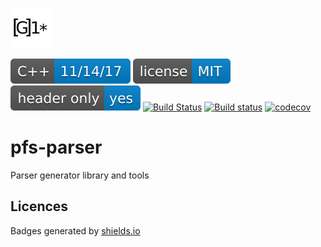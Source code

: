 ![logo](resources/logo_64x64.png)

[![Standard](resources/badge/cxx-11-14-17-blue.svg)](https://en.wikipedia.org/wiki/C%2B%2B#Standardization)
[![License](resources/badge/license-MIT-blue.svg)](https://opensource.org/licenses/MIT)
[![Header Only](resources/badge/header-only.svg)](https://en.wikipedia.org/wiki/Header-only)
[![Build Status](https://travis-ci.org/semenovf/pfs-parser)](https://travis-ci.org/semenovf/pfs-parser)
[![Build status](https://ci.appveyor.com/api/projects/status/owogk328rraglcbp/branch/master?svg=true)](https://ci.appveyor.com/project/semenovf/pfs-uri-geo/branch/master)
[![codecov](https://codecov.io/gh/semenovf/pfs-uri-geo/branch/master/graph/badge.svg)](https://codecov.io/gh/semenovf/pfs-uri-geo)

# pfs-parser
Parser generator library and tools

## Licences

Badges generated by [shields.io](https://shields.io)<br/>
